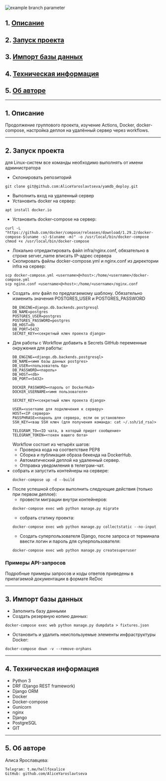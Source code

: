 ![example branch parameter](https://github.com/github/docs/actions/workflows/main.yml/badge.svg?branch=workflows)
## 1. [Описание](#1)
## 2. [Запуск проекта](#2)
## 3. [Импорт базы данных](#3)
## 4. [Техническая информация](#4)
## 5. [Об авторе](#5)

---
## 1. Описание <a id=1></a>

Продолжение группового проекта, изучение Actions, Docker, docker-compose, настройка деплоя на удалённый сервер через workflows.

---
## 2. Запуск проекта <a id=2></a>

для Linux-систем все команды необходимо выполнять от имени администратора
- Склонировать репозиторий
```
git clone git@github.com:AliceYaroslavtseva/yamdb_deploy.git
```
- Выполнить вход на удаленный сервер
- Установить docker на сервер:
```
apt install docker.io 
```
- Установить docker-compose на сервер:
```
curl -L "https://github.com/docker/compose/releases/download/1.29.2/docker-compose-$(uname -s)-$(uname -m)" -o /usr/local/bin/docker-compose
chmod +x /usr/local/bin/docker-compose
```
- Локально отредактировать файл infra/nginx.conf, обязательно в строке server_name вписать IP-адрес сервера
- Скопировать файлы docker-compose.yml и nginx.conf из директории infra на сервер:
```
scp docker-compose.yml <username>@<host>:/home/<username>/docker-compose.yml
scp nginx.conf <username>@<host>:/home/<username>/nginx.conf
```
- Создать .env файл по предлагаемому шаблону. Обязательно изменить значения POSTGRES_USER и POSTGRES_PASSWORD
    ```
    DB_ENGINE=django.db.backends.postgresql
    DB_NAME=postgres
    POSTGRES_USER=postgres
    POSTGRES_PASSWORD=postgres
    DB_HOST=db
    DB_PORT=5432
    SECRET_KEY=<секретный ключ проекта django>
    ```
- Для работы с Workflow добавить в Secrets GitHub переменные окружения для работы:
    ```
    DB_ENGINE=<django.db.backends.postgresql>
    DB_NAME=<имя базы данных postgres>
    DB_USER=<пользователь бд>
    DB_PASSWORD=<пароль>
    DB_HOST=<db>
    DB_PORT=<5432>
    
    DOCKER_PASSWORD=<пароль от DockerHub>
    DOCKER_USERNAME=<имя пользователя>
    
    SECRET_KEY=<секретный ключ проекта django>

    USER=<username для подключения к серверу>
    HOST=<IP сервера>
    PASSPHRASE=<пароль для сервера, если он установлен>
    SSH_KEY=<ваш SSH ключ (для получения команда: cat ~/.ssh/id_rsa)>

    TELEGRAM_TO=<ID чата, в который придет сообщение>
    TELEGRAM_TOKEN=<токен вашего бота>
    ```
    Workflow состоит из четырёх шагов:
     - Проверка кода на соответствие PEP8
     - Сборка и публикация образа бекенда на DockerHub.
     - Автоматический деплой на удаленный сервер.
     - Отправка уведомления в телеграм-чат.
- собрать и запустить контейнеры на сервере:
    ```
    docker-compose up -d --build
    ```
- После успешной сборки выполнить следующие действия (только при первом деплое):
    * провести миграции внутри контейнеров:
    ```
    docker-compose exec web python manage.py migrate
    ```
    * собрать статику проекта:
    ```
    docker-compose exec web python manage.py collectstatic --no-input
    ```  
    * Создать суперпользователя Django, после запроса от терминала ввести логин и пароль для суперпользователя:
    ```
    docker-compose exec web python manage.py createsuperuser
    ```
### Примеры API-запросов
Подробные примеры запросов и коды ответов приведены в прилагаемой документации в формате ReDoc

---
## 3. Импорт базы данных <a id=3></a>

- Заполнить базу данными
- Создать резервную копию данных:
```
docker-compose exec web python manage.py dumpdata > fixtures.json
```
- Остановить и удалить неиспользуемые элементы инфраструктуры Docker:
```
docker-compose down -v --remove-orphans
```

---
## 4. Техническая информация <a id=4></a>

- Python 3
- DRF (Django REST framework)
- Django ORM
- Docker
- Docker-compose
- Gunicorn
- nginx
- Django
- PostgreSQL
- GIT

---
## 5. Об авторе <a id=5></a>

Алиса Ярославцева:
```
Telegram: t.me/hellfoxalice
GitHub: github.com/AliceYaroslavtseva
```
